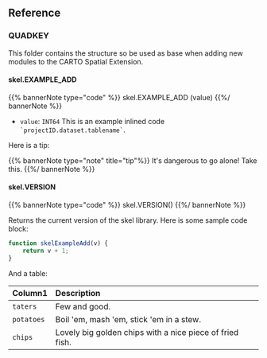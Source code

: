 ## Reference

### QUADKEY

This folder contains the structure so be used as base when adding new modules to the CARTO Spatial Extension.

#### skel.EXAMPLE_ADD

{{% bannerNote type="code" %}}
skel.EXAMPLE_ADD (value)
{{%/ bannerNote %}}

* `value`: `INT64` This is an example inlined code <code>\`projectID.dataset.tablename\`</code>.

Here is a tip:

{{% bannerNote type="note" title="tip"%}}
It's dangerous to go alone! Take this.
{{%/ bannerNote %}}


#### skel.VERSION

{{% bannerNote type="code" %}}
skel.VERSION()
{{%/ bannerNote %}}

Returns the current version of the skel library. Here is some sample code block:

```js
function skelExampleAdd(v) {
    return v + 1;
}
```

And a table:

| Column1 | Description |
| :----- | :------ |
|`taters`| Few and good. |
|`potatoes`| Boil 'em, mash 'em, stick 'em in a stew.|
|`chips`| Lovely big golden chips with a nice piece of fried fish.|
